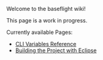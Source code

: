 Welcome to the baseflight wiki!

This page is a work in progress.

Currently available Pages:
* [CLI Variables Reference](https://github.com/multiwii/baseflight/wiki/CLI-Variables)
* [Building the Project with Eclipse](https://github.com/multiwii/baseflight/wiki/Building-with-Eclipse)